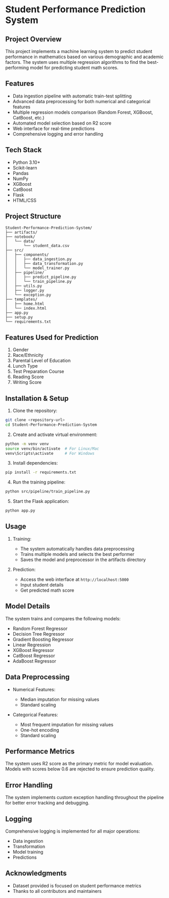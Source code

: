 # Student Performance Prediction System

## Project Overview

This project implements a machine learning system to predict student performance in mathematics based on various demographic and academic factors. The system uses multiple regression algorithms to find the best-performing model for predicting student math scores.

## Features

- Data ingestion pipeline with automatic train-test splitting
- Advanced data preprocessing for both numerical and categorical features
- Multiple regression models comparison (Random Forest, XGBoost, CatBoost, etc.)
- Automated model selection based on R2 score
- Web interface for real-time predictions
- Comprehensive logging and error handling

## Tech Stack

- Python 3.10+
- Scikit-learn
- Pandas
- NumPy
- XGBoost
- CatBoost
- Flask
- HTML/CSS

## Project Structure

```
Student-Performance-Prediction-System/
├── artifacts/
├── notebook/
│   └── data/
│       └── student_data.csv
├── src/
│   ├── components/
│   │   ├── data_ingestion.py
│   │   ├── data_transformation.py
│   │   └── model_trainer.py
│   ├── pipeline/
│   │   ├── predict_pipeline.py
│   │   └── train_pipeline.py
│   ├── utils.py
│   ├── logger.py
│   └── exception.py
├── templates/
│   ├── home.html
│   └── index.html
├── app.py
├── setup.py
└── requirements.txt
```

## Features Used for Prediction

1. Gender
2. Race/Ethnicity
3. Parental Level of Education
4. Lunch Type
5. Test Preparation Course
6. Reading Score
7. Writing Score

## Installation & Setup

1. Clone the repository:
```bash
git clone <repository-url>
cd Student-Performance-Prediction-System
```

2. Create and activate virtual environment:
```bash
python -m venv venv
source venv/bin/activate  # For Linux/Mac
venv\Scripts\activate     # For Windows
```

3. Install dependencies:
```bash
pip install -r requirements.txt
```

4. Run the training pipeline:
```bash
python src/pipeline/train_pipeline.py
```

5. Start the Flask application:
```bash
python app.py
```

## Usage

1. Training:
   - The system automatically handles data preprocessing
   - Trains multiple models and selects the best performer
   - Saves the model and preprocessor in the artifacts directory

2. Prediction:
   - Access the web interface at `http://localhost:5000`
   - Input student details
   - Get predicted math score

## Model Details

The system trains and compares the following models:
- Random Forest Regressor
- Decision Tree Regressor
- Gradient Boosting Regressor
- Linear Regression
- XGBoost Regressor
- CatBoost Regressor
- AdaBoost Regressor

## Data Preprocessing

- Numerical Features:
  - Median imputation for missing values
  - Standard scaling

- Categorical Features:
  - Most frequent imputation for missing values
  - One-hot encoding
  - Standard scaling

## Performance Metrics

The system uses R2 score as the primary metric for model evaluation. Models with scores below 0.6 are rejected to ensure prediction quality.

## Error Handling

The system implements custom exception handling throughout the pipeline for better error tracking and debugging.

## Logging

Comprehensive logging is implemented for all major operations:
- Data ingestion
- Transformation
- Model training
- Predictions

## Acknowledgments

- Dataset provided is focused on student performance metrics
- Thanks to all contributors and maintainers